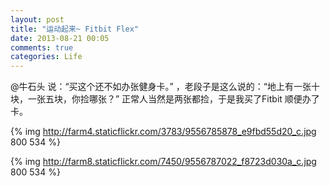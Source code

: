 ```yaml
---
layout: post
title: "运动起来~ Fitbit Flex"
date: 2013-08-21 00:05
comments: true
categories: Life
---
```

@牛石头 说：“买这个还不如办张健身卡。” ，老段子是这么说的：“地上有一张十块，一张五块，你捡哪张？” 正常人当然是两张都捡，于是我买了Fitbit 顺便办了卡。


{% img http://farm4.staticflickr.com/3783/9556785878_e9fbd55d20_c.jpg 800 534 %}
<!-- more -->

{% img http://farm8.staticflickr.com/7450/9556787022_f8723d030a_c.jpg 800 534 %}


